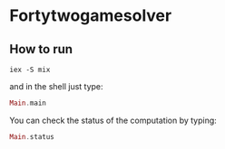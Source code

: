 # Fortytwogamesolver
## How to run


```
iex -S mix
```

and in the shell just type:

```elixir
Main.main
```

You can check the status of the computation by typing: 
```elixir
Main.status
```